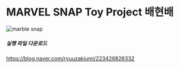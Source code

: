 # MARVEL SNAP Toy Project 배현배

![marble snap](https://github.com/mojitusa/MarvelSnapToyProject/assets/157563648/81e7ed73-5beb-4ac2-9dad-b02eab46dcd5)

##### 실행 파일 다운로드
<a href="https://blog.naver.com/ryuuzakiumi/223426826332" target="_blank">https://blog.naver.com/ryuuzakiumi/223426826332</a>





